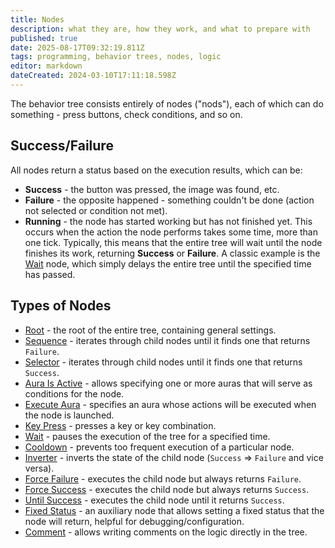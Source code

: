```yaml
---
title: Nodes
description: what they are, how they work, and what to prepare with
published: true
date: 2025-08-17T09:32:19.811Z
tags: programming, behavior trees, nodes, logic
editor: markdown
dateCreated: 2024-03-10T17:11:18.598Z
---
```


The behavior tree consists entirely of nodes ("nods"), each of which can do something - press buttons, check conditions, and so on.

## Success/Failure
All nodes return a status based on the execution results, which can be:
- **Success** - the button was pressed, the image was found, etc.
- **Failure** - the opposite happened - something couldn't be done (action not selected or condition not met).
- **Running** - the node has started working but has not finished yet. This occurs when the action the node performs takes some time, more than one tick. Typically, this means that the entire tree will wait until the node finishes its work, returning **Success** or **Failure**. A classic example is the [Wait](/behavior-trees/nodes/wait) node, which simply delays the entire tree until the specified time has passed.

## Types of Nodes
- [Root](/behavior-trees/nodes/root) - the root of the entire tree, containing general settings.
- [Sequence](/behavior-trees/nodes/sequence) - iterates through child nodes until it finds one that returns `Failure`.
- [Selector](/behavior-trees/nodes/selector) - iterates through child nodes until it finds one that returns `Success`.
- [Aura Is Active](/behavior-trees/nodes/aura-is-active) - allows specifying one or more auras that will serve as conditions for the node.
- [Execute Aura](/behavior-trees/nodes/execute-aura) - specifies an aura whose actions will be executed when the node is launched.
- [Key Press](/behavior-trees/nodes/keypress) - presses a key or key combination.
- [Wait](/behavior-trees/nodes/wait) - pauses the execution of the tree for a specified time.
- [Cooldown](/behavior-trees/nodes/cooldown) - prevents too frequent execution of a particular node.
- [Inverter](/behavior-trees/nodes/inverter) - inverts the state of the child node (`Success` => `Failure` and vice versa).
- [Force Failure](/behavior-trees/nodes/force-failure) - executes the child node but always returns `Failure`.
- [Force Success](/behavior-trees/nodes/force-success) - executes the child node but always returns `Success`.
- [Until Success](/behavior-trees/nodes/until-success) - executes the child node until it returns `Success`.
- [Fixed Status](/behavior-trees/nodes/fixed-status) - an auxiliary node that allows setting a fixed status that the node will return, helpful for debugging/configuration.
- [Comment](/behavior-trees/nodes/comment) - allows writing comments on the logic directly in the tree.